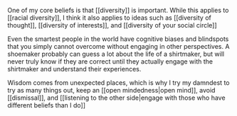 One of my core beliefs is that [[diversity]] is important. While this applies to [[racial diversity]], I think it also applies to ideas such as [[diversity of thought]], [[diversity of interests]], and [[diversity of your social circle]]

Even the smartest people in the world have cognitive biases and blindspots that you simply cannot overcome without engaging in other perspectives. A shoemaker probably can guess a lot about the life of a shirtmaker, but will never truly know if they are correct until they actually engage with the shirtmaker and understand their experiences.

Wisdom comes from unexpected places, which is why I try my damndest to try as many things out, keep an [[open mindedness|open mind]], avoid [[dismissal]], and [[listening to the other side|engage with those who have different beliefs than I do]]
